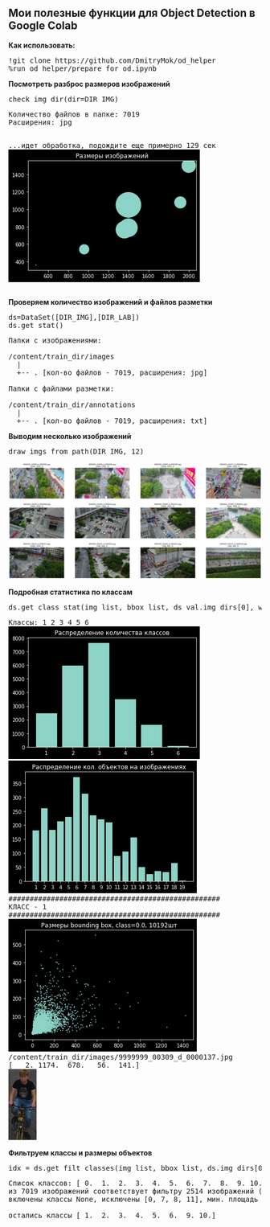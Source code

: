 <h2>Мои полезные функции для Object Detection в Google Colab</h2>

<b><p>Как использовать:</p></b>
<pre>
!git clone https://github.com/DmitryMok/od_helper
%run od_helper/prepare_for_od.ipynb
</pre>
<p><b>Посмотреть разброс размеров изображений</p></b>
<pre>
check_img_dir(dir=DIR_IMG)
</pre>
<pre>
Количество файлов в папке: 7019
Расширения: jpg

...идет обработка, подождите еще примерно 129 сек
<img src="images/img_sizes.png" alt="" />
</pre>

<p><b>Проверяем количество изображений и файлов разметки</p></b>

<pre>
ds=DataSet([DIR_IMG],[DIR_LAB])
ds.get_stat()
</pre>

<pre>
Папки с изображениями:

/content/train_dir/images
  |
  +-- . [кол-во файлов - 7019, расширения: jpg]

Папки с файлами разметки:

/content/train_dir/annotations
  |
  +-- . [кол-во файлов - 7019, расширения: txt]
</pre>

<p><b>Выводим несколько изображений</p></b>
<pre>
draw_imgs_from_path(DIR_IMG, 12)
</pre>

<pre>
<img src="images/img_grid.png" alt="" />
</pre>

<p><b>Подробная статистика по классам</p></b>
<pre>
ds.get_class_stat(img_list, bbox_list, ds_val.img_dirs[0], wh_offset=0)
</pre>

<pre>
Классы: 1 2 3 4 5 6
<img src="images/st1.png" alt="" />
<img src="images/st2.png" alt="" />
##################################################
КЛАСС - 1
##################################################
<img src="images/st3.png" alt="" />
/content/train_dir/images/9999999_00309_d_0000137.jpg
[   2. 1174.  678.   56.  141.]
<img src="images/st4.png" alt="" />
</pre>

<p><b>Фильтруем классы и размеры объектов</p></b>
<pre>
idx = ds.get_filt_classes(img_list, bbox_list, ds.img_dirs[0], inc_cl=None, exc_cl=[0,7,8,11], mis_sq=0, max_sq=10e7)
</pre>

<pre>
Список классов: [ 0.  1.  2.  3.  4.  5.  6.  7.  8.  9. 10. 11.]
из 7019 изображений соответствует фильтру 2514 изображений (393719/87336)
включены классы None, исключены [0, 7, 8, 11], мин. площадь 0, макс. площадь 100000000.0

остались классы [ 1.  2.  3.  4.  5.  6.  9. 10.]
</pre>
